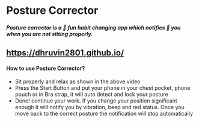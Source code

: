  # Posture Corrector
 ##### Posture corrector is a 👦 fun habit changing app which notifies  📳 you when you are not sitting properly.


## https://dhruvin2801.github.io/

#### How to use Posture Corrector?
- Sit properly and relax as shown in the above video
- Press the Start Button and put your phone in your chest pocket, phone pouch or in Bra strap, it will auto detect and lock your posture
- Done! continue your work. If you change your position significant enough it will notify you by vibration, beep and red status. Once you move back to the correct posture the notification will stop automatically

